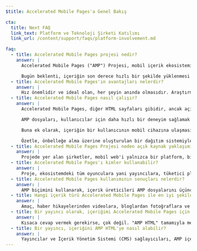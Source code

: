 ```yaml
---
$title: Accelerated Mobile Pages'a Genel Bakış

cta:
  title: Next FAQ
  link_text: Platform ve Teknoloji Şirketi Katılımı
  link_url: /content/support/faqs/platform-involvement.md

faq:
  - title: Accelerated Mobile Pages projesi nedir?
    answer: |
      Accelerated Mobile Pages ("AMP") Projesi, mobil içerik ekosisteminin tamamının yayıncılar, tüketici platformları, içerik oluşturanlar ve kullanıcılar dahil, herkes için daha iyi bir hale gelmesi ihtiyacıyla ilgili olarak yayıncılar ve teknoloji şirketleri arasındaki görüşmelerden ortaya çıkmış bir açık kaynak girişimidir.

      Bugün beklenti, içeriğin son derece hızlı bir şekilde yüklenmesi ve kolayca keşfedilmesi yönündedir. Gerçekte ise içerik birkaç saniyede yüklenebilmekte veya kullanıcı yavaş sayfayı terk ettiği için hiçbir zaman tam olarak yüklenmemektedir. Accelerated Mobile Pages, neredeyse anında yüklenecek şekilde tasarlanmış web sayfalarıdır. Herkes için daha iyi bir mobil web'e doğru atılmış bir adımdır.
  - title: Accelerated Mobile Pages'ın avantajları nelerdir?
    answer: |
      Hız önemlidir ve ideal olan, her şeyin anında olmasıdır. Araştırmalar, daha yüksek hemen çıkma oranlarının daha yavaş yüklenen web sayfalarıyla ilişkili olduğunu göstermiştir. AMP biçiminin kullanılması, kullanıcıların daha fazla içerik tüketmelerini ve daha fazla içerikle etkileşimde bulunmalarını daha çekici hale getirecektir. Ancak konu yalnızca hız ve performans değildir. Aynı zamanda, yayıncıların içeriklerinin her yerde (platformlar ve uygulamalarda) hızla görünebilmesi için açık web'in potansiyelinden yararlanabilmeleri ve bunun sonucunda da reklamlar ile abonelikler aracılığıyla daha fazla gelir elde edebilmeleri için geliştirilmiş dağıtımı da desteklemek istiyoruz.
  - title: Accelerated Mobile Pages nasıl çalışır?
    answer: |
      Accelerated Mobile Pages, diğer HTML sayfaları gibidir, ancak açık kaynaklı AMP spesifikasyonu tarafından tanımlanan ve yönetilen sınırlı bir teknik işlevselliğe sahiptir. Tüm web sayfalarında olduğu gibi Accelerated Mobile Pages da tüm modern tarayıcılarda ve uygulama web görünümlerinde yüklenir.

      AMP dosyaları, kullanıcılar için daha hızlı bir deneyim sağlamak için hıza öncelik veren çeşitli teknik ve mimari yaklaşımlarından yararlanır. AMP geliştiricileri; video ve sosyal yayınlar, görüntülü reklamcılık veya analizleri toplama gibi zengin medya nesnelerini yerleştirme yeteneği sunan web bileşenlerinin yer aldığı zengin ve büyüyen bir web bileşenleri kitaplığını kullanabilir. Amaç, içeriğin görünümünü homojenleştirmek değil, bunun yerine sayfalar arasında yükleme sürelerini hızlandıran ortak bir teknik çekirdek oluşturmaktır.

      Buna ek olarak, içeriğin bir kullanıcının mobil cihazına ulaşması için gereken süreyi kısaltmak için AMP dosyaları bulutta önbelleğe alınabilir. İçerik üreticileri AMP biçimini kullanarak, AMP dosyalarındaki içeriğin üçüncü taraflarca önbelleğe alınabilmesini mümkün hale getirmiş olur. Bu tip bir çerçeve kapsamında, yayıncılar içeriklerini kontrol etmeye devam eder, ancak platformlar, içeriği kullanıcılara optimum yayınlama hızında sunmak için kolayca önbelleğe alabilir veya yansıtabilir. Google, herkes tarafından ücretsiz olarak kullanılabilecek bir önbellek sağlamıştır ve tüm AMP'ler, [Google AMP Önbelleği](https://developers.google.com/amp/cache/) tarafından önbelleğe alınacaktır. Diğer şirketler de kendi AMP önbelleklerini oluşturabilir.

      Özetle, önbelleğe alma üzerine oluşturulan bir dağıtım sistemiyle sınırlı teknik işlevselliğin birleşimi sayesinde daha iyi performans gösteren sayfalar ve yayıncılar için daha fazla kitle gelişimi sağlaması amaçlanmaktadır.
  - title: Accelerated Mobile Pages Projesi neden açık kaynak yaklaşımını benimsiyor?
    answer: |
      Projede yer alan şirketler, mobil web'i yalnızca bir platform, bir teknoloji grubu veya bir yayıncı grubu için değil, herkes için daha iyi bir hale getirmeyi istemektedir. Projenin açık kaynak halinde yapılması, insanların mobil web'i hızlandıracak fikirlerini ve kodlarını paylaşıp katkıda bulunabilmelerini sağlamaktadır. Bu yolculuğun henüz başındayız ve yol boyunca diğer yayıncıların ve teknoloji şirketlerinin katılmasını bekliyoruz.
  - title: Accelerated Mobile Pages'ı kimler kullanabilir?
    answer: |
      Proje, ekosistemdeki tüm oyunculara yani yayıncılara, tüketici platformlarına ve içerik oluşturanlara açıktır. AMP'yi hangi şirketlerin ve sitelerin kullandığına dair bir fikir edinmek için [Kim sayfasına](/tr/support/faqs/supported-platforms.htmlo) gidin.
  - title: Accelerated Mobile Pages kullanımının sonuçları nelerdir?
    answer: |
      AMP biçimini kullanarak, içerik üreticileri AMP dosyalarını üçüncü taraflar için taranabilir, dizine eklenebilir, görüntülenebilir (robot hariç tutma protokolüne tabidir) ve önbelleğe alınabilir hale getirmektedir.
  - title: Hangi içerik türü Accelerated Mobile Pages ile en iyi şekilde çalışır?
    answer: |
      Amaç, haber hikayelerinden videolara, bloglardan fotoğraflara ve GIF'lere kadar yayınlanan tüm içeriğin Accelerated Mobile Pages'ı kullanarak çalışmasıdır.
  - title: Bir yayıncı olarak, içeriğimi Accelerated Mobile Pages için çalışacak hale getirdiğimde iş yüküm artar mı?
    answer: |
      Kısaca cevap vermek gerekirse, çok değil. "AMP HTML" tamamıyla mevcut web teknolojileriyle oluşturulduğundan geliştirme süreci, yayıncıların bugün kullanmakta olduğu süreci yansıtmaktadır. Yayıncılar, GitHub'dan AMP HTML spesifikasyonu konusunda bilgi edinebilir. Mevcut süreci kullananlar için ciddi bir öğrenme eğrisi olmasını beklemiyoruz.
  - title: Bir yayıncı, içeriğini AMP HTML'ye nasıl alabilir?
    answer: |
      Yayıncılar ve İçerik Yönetim Sistemi (CMS) sağlayıcıları, AMP içeriği oluşturmak üzere CMS'leriyle bir entegrasyon geliştirebilir. Automattic, şimdiden bir [WordPress AMP eklentisi](https://wordpress.org/plugins/amp/) yayınlamıştır ve tüm içerik yönetim sistemlerinin AMP HTML sayfaları için destek ekleyeceğini umuyoruz.
---
```


